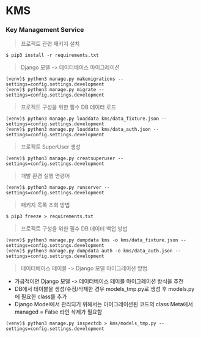 # KMS
### Key Management Service

> 프로젝트 관련 패키지 설치
```
$ pip3 install -r requirements.txt
```

> Django 모델 -> 데이터베이스 마이그레이션
```
(venv)$ python3 manage.py makemigrations --settings=config.settings.development
(venv)$ python3 manage.py migrate --settings=config.settings.development
```

> 프로젝트 구성을 위한 필수 DB 데이터 로드
```
(venv)$ python3 manage.py loaddata kms/data_fixture.json --settings=config.settings.development
(venv)$ python3 manage.py loaddata kms/data_auth.json --settings=config.settings.development
```

> 프로젝트 SuperUser 생성
```
(venv)$ python3 manage.py creatsuperuser --settings=config.settings.development
```

> 개발 환경 실행 명령어
```
(venv)$ python3 manage.py runserver --settings=config.settings.development
```


> 패키지 목록 조회 방법
```
$ pip3 freeze > requirements.txt
```

> 프로젝트 구성을 위한 필수 DB 데이터 백업 방법
```
(venv)$ python3 manage.py dumpdata kms -o kms/data_fixture.json --settings=config.settings.development
(venv)$ python3 manage.py dumpdata auth -o kms/data_auth.json --settings=config.settings.development
```

> 데이터베이스 테이블 -> Django 모델 마이그레이션 방법
- 가급적이면 Django 모델 -> 데이터베이스 테이블 마이그레이션 방식을 추천
- DB에서 테이블을 생성/수정/삭제한 경우 models_tmp.py로 생성 후 models.py에 필요한 class를 추가
- Django Model에서 관리되기 위해서는 마이그레이션된 코드의 class Meta에서 managed = False 라인 삭제가 필요함
```
(venv)$ python3 manage.py inspectdb > kms/models_tmp.py --settings=config.settings.development
```